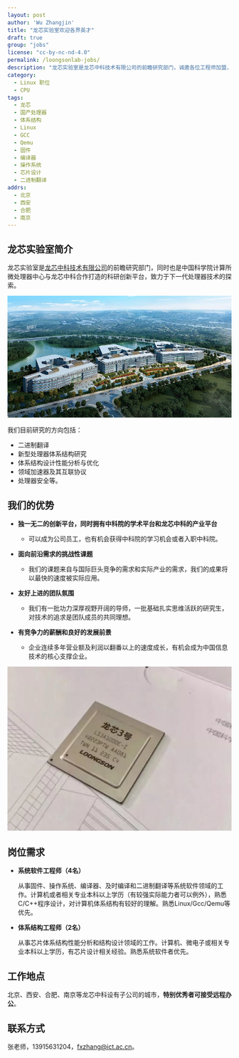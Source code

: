 ```yaml
---
layout: post
author: 'Wu Zhangjin'
title: "龙芯实验室欢迎各界英才"
draft: true
group: "jobs"
license: "cc-by-nc-nd-4.0"
permalink: /loongsonlab-jobs/
description: "龙芯实验室是龙芯中科技术有限公司的前瞻研究部门，诚邀各位工程师加盟，开发方向囊括二进制翻译、新型处理器体系结构研究、体系结构设计性能分析与优化、领域加速器及其互联协议、处理器安全等。"
category:
  - Linux 职位
  - CPU
tags:
  - 龙芯
  - 国产处理器
  - 体系结构
  - Linux
  - GCC
  - Qemu
  - 固件
  - 编译器
  - 操作系统
  - 芯片设计
  - 二进制翻译
addrs:
  - 北京
  - 西安
  - 合肥
  - 南京
---
```


## 龙芯实验室简介

龙芯实验室是[龙芯中科技术有限公司](http://loongson.cn/index.html)的前瞻研究部门，同时也是中国科学院计算所微处理器中心与龙芯中科合作打造的科研创新平台，致力于下一代处理器技术的探索。

![龙芯产业园](/wp-content/uploads/2020/05/jobs/loongson.jpg)

我们目前研究的方向包括：

* 二进制翻译
* 新型处理器体系结构研究
* 体系结构设计性能分析与优化
* 领域加速器及其互联协议
* 处理器安全等。

## 我们的优势

* **独一无二的创新平台，同时拥有中科院的学术平台和龙芯中科的产业平台**
    * 可以成为公司员工，也有机会获得中科院的学习机会或者入职中科院。

* **面向前沿需求的挑战性课题**
    * 我们的课题来自与国际巨头竞争的需求和实际产业的需求，我们的成果将以最快的速度被实际应用。

* **友好上进的团队氛围**
    * 我们有一批功力深厚视野开阔的导师，一批基础扎实思维活跃的研究生，对技术的追求是团队成员的共同理想。

* **有竞争力的薪酬和良好的发展前景**
    * 企业连续多年营业额及利润以翻番以上的速度成长，有机会成为中国信息技术的核心支撑企业。

![龙芯3A](/wp-content/uploads/2020/05/jobs/loongson-3a.jpg)

## 岗位需求

* **系统软件工程师（4名）**

  从事固件、操作系统、编译器、及时编译和二进制翻译等系统软件领域的工作。计算机或者相关专业本科以上学历（有较强实际能力者可以例外），熟悉C/C++程序设计，对计算机体系结构有较好的理解。熟悉Linux/Gcc/Qemu等优先。

* **体系结构工程师（2名）**

  从事芯片体系结构性能分析和结构设计领域的工作。计算机、微电子或相关专业本科以上学历，有芯片设计相关经验。熟悉系统软件者优先。

## 工作地点

北京、西安、合肥、南京等龙芯中科设有子公司的城市，**特别优秀者可接受远程办公**。

## 联系方式

张老师，13915631204，<fxzhang@ict.ac.cn>。
